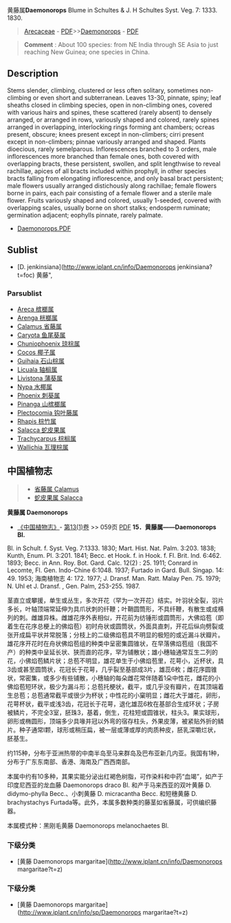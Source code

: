 黄藤属**Daemonorops** Blume in Schultes & J. H Schultes Syst. Veg. 7: 1333. 1830.

> [Arecaceae](http://www.iplant.cn/info/Arecaceae?t=foc) - [PDF](http://www.iplant.cn/foc/pdf/Arecaceae.pdf)>>[Daemonorops](http://www.iplant.cn/info/Daemonorops?t=foc) - [PDF](http://www.iplant.cn/foc/pdf/Daemonorops.pdf)

> **Comment** : 
> About 100 species: from NE India through SE Asia to just reaching New Guinea; one species in China.

## Description

Stems slender, climbing, clustered or less often solitary, sometimes non-climbing or even short and subterranean. Leaves 13-30, pinnate, spiny; leaf sheaths closed in climbing species, open in non-climbing ones, covered with various hairs and spines, these scattered (rarely absent) to densely arranged, or arranged in rows, variously shaped and colored, rarely spines arranged in overlapping, interlocking rings forming ant chambers; ocreas present, obscure; knees present except in non-climbers; cirri present except in non-climbers; pinnae variously arranged and shaped. Plants dioecious, rarely semelparous. Inflorescences branched to 3 orders, male inflorescences more branched than female ones, both covered with overlapping bracts, these persistent, swollen, and split lengthwise to reveal rachillae, apices of all bracts included within prophyll, in other species bracts falling from elongating inflorescence, and only basal bract persistent; male flowers usually arranged distichously along rachillae; female flowers borne in pairs, each pair consisting of a female flower and a sterile male flower. Fruits variously shaped and colored, usually 1-seeded, covered with overlapping scales, usually borne on short stalks; endosperm ruminate; germination adjacent; eophylls pinnate, rarely palmate.

* [Daemonorops.PDF](http://www.iplant.cn/foc/pdf/Daemonorops.pdf)

## Sublist

* [D.  jenkinsiana](http://www.iplant.cn/info/Daemonorops jenkinsiana?t=foc) 黄藤",

### Parsublist

* [Areca  槟榔属](http://www.iplant.cn/info/Areca?t=foc)
* [Arenga  桄榔属](http://www.iplant.cn/info/Arenga?t=foc)
* [Calamus  省藤属](http://www.iplant.cn/info/Calamus?t=foc)
* [Caryota  鱼尾葵属](http://www.iplant.cn/info/Caryota?t=foc)
* [Chuniophoenix  琼棕属](http://www.iplant.cn/info/Chuniophoenix?t=foc)
* [Cocos  椰子属](http://www.iplant.cn/info/Cocos?t=foc)
* [Guihaia  石山棕属](http://www.iplant.cn/info/Guihaia?t=foc)
* [Licuala  轴榈属](http://www.iplant.cn/info/Licuala?t=foc)
* [Livistona  蒲葵属](http://www.iplant.cn/info/Livistona?t=foc)
* [Nypa  水椰属](http://www.iplant.cn/info/Nypa?t=foc)
* [Phoenix  刺葵属](http://www.iplant.cn/info/Phoenix?t=foc)
* [Pinanga  山槟榔属](http://www.iplant.cn/info/Pinanga?t=foc)
* [Plectocomia  钩叶藤属](http://www.iplant.cn/info/Plectocomia?t=foc)
* [Rhapis  棕竹属](http://www.iplant.cn/info/Rhapis?t=foc)
* [Salacca  蛇皮果属](http://www.iplant.cn/info/Salacca?t=foc)
* [Trachycarpus  棕榈属](http://www.iplant.cn/info/Trachycarpus?t=foc)
* [Wallichia  瓦理棕属](http://www.iplant.cn/info/Wallichia?t=foc)

## 中国植物志

> * [省藤属  Calamus](Calamus-省藤属.md)
> * [蛇皮果属  Salacca](http://www.iplant.cn/info/Salacca?t=z)

**黄藤属 Daemonorops**

* [《中国植物志》](http://www.iplant.cn/frps)- [第13(1)卷](http://www.iplant.cn/frps/vol/13(1)) >> 059页 [PDF](http://www.iplant.cn/frps/pdf/13(1)/059y.pdf)
**15．黄藤属——Daemonorops Bl.**

Bl. in Schult. f. Syst. Veg. 7:1333. 1830; Mart. Hist. Nat. Palm. 3:203. 1838; Kunth, Enum. Pl. 3:201. 1841; Becc. et Hook. f. in Hook. f. Fl. Brit. Ind. 6:462. 1893; Becc. in Ann. Roy. Bot. Gard. Calc. 12(2) : 25. 1911; Conrard in Lecomte, Fl. Gen. Indo-Chine 6:1048. 1937; Furtado in Gard. Bull. Singap. 14: 49. 1953; 海南植物志 4: 172. 1977; J. Dransf. Man. Ratt. Malay Pen. 75. 1979; N. Uhl et J. Dransf. , Gen. Palm, 253-255. 1987.

茎直立或攀援，单生或丛生，多次开花（罕为一次开花）结实。叶羽状全裂，羽片多长，叶轴顶端常延伸为具爪状刺的纤鞭；叶鞘圆筒形，不具纤鞭，有散生或成横列的刺。雌雄异株。雌雄花序外表相似，开花前为纺锤形或圆筒形，大佛焰苞（即着生在花序总梗上的佛焰苞）初时舟状或圆筒状，外面具直刺，开花后纵向劈裂或张开成扁平状并常脱落；分枝上的二级佛焰苞具不明显的极短的或近漏斗状瓣片。雄花序开花时在舟状佛焰苞组的种类中呈密集圆锥状，在早落佛焰苞组（我国不产）的种类中呈延长状、狭而直的花序，罕为铺散状；雄小穗轴通常互生二列的花，小佛焰苞鳞片状；总苞不明显，雄花单生于小佛焰苞里，花萼小，近杯状，具3齿或甚至圆筒状，花冠长于花萼，几乎裂至基部成3片，雄蕊6枚；雌花序圆锥状，常密集，或多少有些铺散，小穗轴的每朵雌花常伴随着1朵中性花，雌花的小佛焰苞短环状，极少为漏斗形；总苞托梗状，截平，或几乎没有瓣片，在其顶端着生总苞；总苞通常截平或很少为杯状；中性花的小窠明显；雌花大于雄花，卵形，花萼杯状，截平或浅3齿，花冠长于花萼，退化雄蕊6枚在基部合生成环状；子房被鳞片，不完全3室，胚珠3，基着，倒生，花柱短或圆锥状，柱头3。果实球形，卵形或椭圆形，顶端多少具喙并冠以外弯的宿存柱头，外果皮薄，被紧贴外折的鳞片。种子通常l颗，球形或稍压扁，被一层或薄或厚的肉质种皮，胚乳深嚼烂状，胚基生。

约115种，分布于亚洲热带的中南半岛至马来群岛及巴布亚新几内亚。我国有1种，分布于广东东南部、香港、海南及广西西南部。

本属中约有10多种，其果实能分泌出红褐色树脂，可作染料和中药“血竭”，如产于印度尼西亚的龙血藤 Daemonorops draco Bl. 和产于马来西亚的双叶黄藤 D. didymo-phylla Becc.、小刺黄藤 D. micracantha Becc. 和短穗黄藤 D. brachystachys Furtada等。此外，本属多数种类的藤茎如省藤属，可供编织藤器。

本属模式种：黑刚毛黄藤 Daemonorops melanochaetes Bl.

### 下级分类
* [黄藤  Daemonorops margaritae](http://www.iplant.cn/info/Daemonorops margaritae?t=z)

### 下级分类
* [黄藤  Daemonorops margaritae](http://www.iplant.cn/info/sp/Daemonorops margaritae?t=z)
